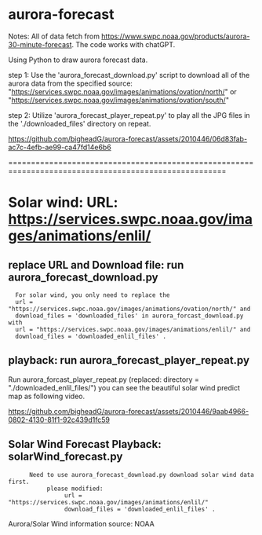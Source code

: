 # aurora-forecast
Notes: All of data fetch from https://www.swpc.noaa.gov/products/aurora-30-minute-forecast.
The code works with chatGPT.

Using Python to draw aurora forecast data.

step 1: Use the 'aurora_forecast_download.py' script to download all of the aurora data from the specified source: "https://services.swpc.noaa.gov/images/animations/ovation/north/" or "https://services.swpc.noaa.gov/images/animations/ovation/south/"  

step 2: Utilize 'aurora_forecast_player_repeat.py' to play all the JPG files in the './downloaded_files' directory on repeat.



https://github.com/bigheadG/aurora-forecast/assets/2010446/06d83fab-ac7c-4efb-ae99-ca47fd14e6b6

======================================================================================================


          

# Solar wind: URL: https://services.swpc.noaa.gov/images/animations/enlil/
## replace URL and Download file: run aurora_forecast_download.py 
      For solar wind, you only need to replace the 
      url = "https://services.swpc.noaa.gov/images/animations/ovation/north/" and 
      download_files = 'downloaded_files' in aurora_forcast_download.py with 
      url = "https://services.swpc.noaa.gov/images/animations/enlil/" and 
      download_files = 'downloaded_enlil_files' .
      
## playback: run aurora_forecast_player_repeat.py 
 Run aurora_forcast_player_repeat.py (replaced: directory = "./downloaded_enlil_files/") you can see the beautiful solar wind predict map as following video.
 

https://github.com/bigheadG/aurora-forecast/assets/2010446/9aab4966-0802-4130-81f1-92c439d1fc59


## Solar Wind Forecast Playback: solarWind_forecast.py

          Need to use aurora_forecast_download.py download solar wind data first.
               please modified:
                    url = "https://services.swpc.noaa.gov/images/animations/enlil/"
                    download_files = 'downloaded_enlil_files' .


Aurora/Solar Wind information source: NOAA
